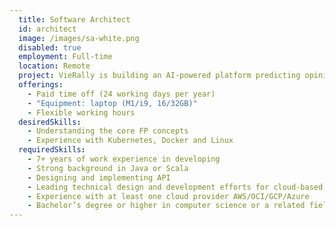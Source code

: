 ```yaml
---
  title: Software Architect
  id: architect
  image: /images/sa-white.png
  disabled: true
  employment: Full-time
  location: Remote
  project: VieRally is building an AI-powered platform predicting opinion dynamics on social media to anticipate offline behavior and consumer opinion. We evolved from supercharging the fight against ideological extremism to providing actionable predictions for traders on financial markets. The customers in our target market love innovation, and spend over $10 billion USD annually on data and analytics. VieRally has proven the science behind its platform, signed up early customers, validated its solution with industry leaders (including Senior Vice Presidents at Fortune-100 companies), and secured initial funding.
  offerings:
    - Paid time off (24 working days per year)
    - "Equipment: laptop (M1/i9, 16/32GB)"
    - Flexible working hours
  desiredSkills: 
    - Understanding the core FP concepts
    - Experience with Kubernetes, Docker and Linux
  requiredSkills: 
    - 7+ years of work experience in developing
    - Strong background in Java or Scala
    - Designing and implementing API
    - Leading technical design and development efforts for cloud-based applications
    - Experience with at least one cloud provider AWS/OCI/GCP/Azure
    - Bachelor’s degree or higher in computer science or a related field
---
```

